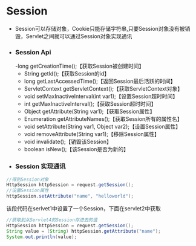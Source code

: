 # Session
  - Session可以存储对象，Cookie只能存储字符串,只要Session对象没有被销毁，Servlet之间就可以通过Session对象实现通讯
  - ### Session Api
    -long getCreationTime();【获取Session被创建时间】
    - String getId();【获取Session的id】
    - long getLastAccessedTime();【返回Session最后活跃的时间】
    - ServletContext getServletContext();【获取ServletContext对象】
    - void setMaxInactiveInterval(int var1);【设置Session超时时间】
    - int getMaxInactiveInterval();【获取Session超时时间】
    - Object getAttribute(String var1);【获取Session属性】
    - Enumeration<String> getAttributeNames();【获取Session所有的属性名】
    - void setAttribute(String var1, Object var2);【设置Session属性】
    - void removeAttribute(String var1);【移除Session属性】
    - void invalidate();【销毁该Session】
    - boolean isNew();【该Session是否为新的】
  - ### Session 实现通讯
  ```java
  //得到Session对象
  HttpSession httpSession = request.getSession();        
  //设置Session属性
  httpSession.setAttribute("name", "helloworld");
  ```
  该段代码在serlvet1中设置了一个Session，下面在servlet2中获取
  ```java
  //获取到从Servlet4的Session存进去的值
  HttpSession httpSession = request.getSession();
  String value = (String) httpSession.getAttribute("name");
  System.out.println(value);
  ```
 
